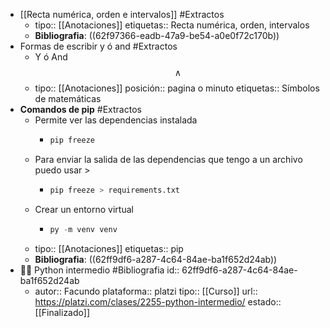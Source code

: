 - [[Recta numérica, orden e intervalos]] #Extractos
	- tipo:: [[Anotaciones]]
	  etiquetas:: Recta numérica, orden, intervalos
	- **Bibliografia**: ((62f97366-eadb-47a9-be54-a0e0f72c170b))
- Formas de escribir y ó and #Extractos
	- Y ó And $$\wedge$$
	- tipo:: [[Anotaciones]]
	  posición:: pagina o minuto
	  etiquetas:: Símbolos de matemáticas
- **Comandos de pip** #Extractos
	- Permite ver las dependencias instalada
		- ```python
		  pip freeze
		  ```
	- Para enviar la salida de las dependencias que tengo a un archivo puedo usar >
		- ```python
		  pip freeze > requirements.txt
		  ```
	- Crear un entorno virtual
		- ```python
		  py -m venv venv
		  ```
	- tipo:: [[Anotaciones]]
	  etiquetas:: pip
	- **Bibliografia**: ((62ff9df6-a287-4c64-84ae-ba1f652d24ab))
- 👨‍🏫 Python intermedio #Bibliografia
  id:: 62ff9df6-a287-4c64-84ae-ba1f652d24ab
	- autor:: Facundo
	  plataforma:: platzi
	  tipo:: [[Curso]]
	  url:: https://platzi.com/clases/2255-python-intermedio/
	  estado:: [[Finalizado]]